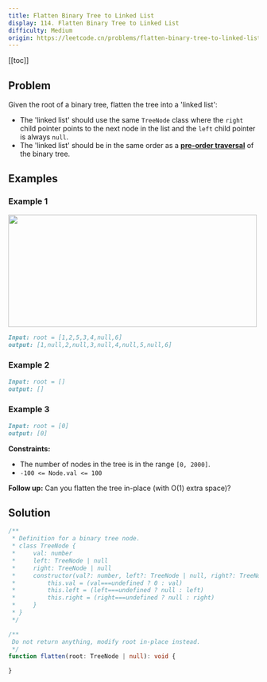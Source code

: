 ```yaml
---
title: Flatten Binary Tree to Linked List
display: 114. Flatten Binary Tree to Linked List
difficulty: Medium
origin: https://leetcode.cn/problems/flatten-binary-tree-to-linked-list
---
```


[[toc]]

## Problem

Given the root of a binary tree, flatten the tree into a 'linked list':

- The 'linked list' should use the same `TreeNode` class where the `right` child pointer points to the next node in the list and the `left` child pointer is always `null`.
- The 'linked list' should be in the same order as a <a href="https://en.wikipedia.org/wiki/Tree_traversal#Pre-order,_NLR" target="_blank">**pre-order traversal**</a> of the binary tree.

## Examples

### Example 1

<img alt="" src="https://assets.leetcode.com/uploads/2021/01/14/flaten.jpg" style="width: 500px; height: 226px;" />

```md
Input: root = [1,2,5,3,4,null,6]
output: [1,null,2,null,3,null,4,null,5,null,6]
```

### Example 2

```md
Input: root = []
output: []
```

### Example 3

```md
Input: root = [0]
output: [0]
```

**Constraints:**

- The number of nodes in the tree is in the range `[0, 2000]`.
- `-100 <= Node.val <= 100`

**Follow up:** Can you flatten the tree in-place (with O(1) extra space)?

## Solution

```ts
/**
 * Definition for a binary tree node.
 * class TreeNode {
 *     val: number
 *     left: TreeNode | null
 *     right: TreeNode | null
 *     constructor(val?: number, left?: TreeNode | null, right?: TreeNode | null) {
 *         this.val = (val===undefined ? 0 : val)
 *         this.left = (left===undefined ? null : left)
 *         this.right = (right===undefined ? null : right)
 *     }
 * }
 */

/**
 Do not return anything, modify root in-place instead.
 */
function flatten(root: TreeNode | null): void {

}
```

